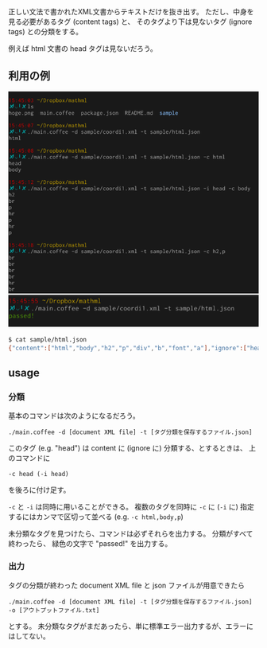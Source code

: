 正しい文法で書かれたXML文書からテキストだけを抜き出す。
ただし、中身を見る必要があるタグ (content tags) と、
そのタグより下は見ないタグ (ignore tags) との分類をする。

例えば html 文書の head タグは見ないだろう。

## 利用の例

![](img/h1.png)
![](img/h2.png)

```sh
$ cat sample/html.json
{"content":["html","body","h2","p","div","b","font","a"],"ignore":["head","br","math","hr","img"]}
```

## usage 

### 分類

基本のコマンドは次のようになるだろう。

```
./main.coffee -d [document XML file] -t [タグ分類を保存するファイル.json]
```

このタグ (e.g. "head") は content に (ignore に) 分類する、とするときは、
上のコマンドに

```
-c head (-i head)
```

を後ろに付け足す。

`-c` と `-i` は同時に用いることができる。
複数のタグを同時に `-c` に (`-i` に) 指定するにはカンマで区切って並べる (e.g. `-c html,body,p`)

未分類なタグを見つけたら、コマンドは必ずそれらを出力する。
分類がすべて終わったら、
緑色の文字で "passed!" を出力する。

### 出力

タグの分類が終わった document XML file と json ファイルが用意できたら

```
./main.coffee -d [document XML file] -t [タグ分類を保存するファイル.json] -o [アウトプットファイル.txt]
```

とする。
未分類なタグがまだあったら、単に標準エラー出力するが、エラーにはしてない。
